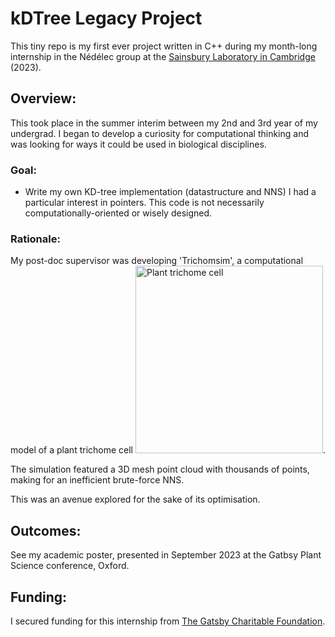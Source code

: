 # kDTree Legacy Project
This tiny repo is my first ever project written in C++ during my month-long internship in the Nédélec group at the [Sainsbury Laboratory in Cambridge](https://www.slcu.cam.ac.uk/) (2023).

## Overview:
This took place in the summer interim between my 2nd and 3rd year of my undergrad. I began to develop a curiosity for computational thinking and was looking for ways it could be used in biological disciplines. 

### Goal:
- Write my own KD-tree implementation (datastructure and NNS) 
I had a particular interest in pointers. This code is not necessarily computationally-oriented or wisely designed.

### Rationale:
My post-doc supervisor was developing 'Trichomsim', a computational model of a plant trichome cell
<img src="[image_url](https://github.com/user-attachments/assets/0c8226a1-87e5-4180-acb0-8c8f59a7d651)" width="300" height="300" alt="Plant trichome cell">.

The simulation featured a 3D mesh point cloud with thousands of points, making for an inefficient brute-force NNS.

This was an avenue explored for the sake of its optimisation.

## Outcomes:
See my academic poster, presented in September 2023 at the Gatbsy Plant Science conference, Oxford.

## Funding:
I secured funding for this internship from [The Gatsby Charitable Foundation](https://www.gatsby.org.uk/plant-science/programmes/sainsbury-undergraduate-studentships).
